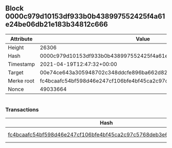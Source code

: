 ## Block 0000c979d10153df933b0b438997552425f4a61e24be06db21e183b34812c666

Attribute | Value
--- | ---
Height | 26306
Hash | 0000c979d10153df933b0b438997552425f4a61e24be06db21e183b34812c666
Timestamp | 2021-04-19T12:47:32+00:00
Target | 00e74ce643a305948702c348ddcfe896ba662d82c1a228faf4ad12250f07334e
Merke root | fc4bcaafc54bf598d46e247cf106bfe4bf45ca2c97c5768deb3e608910111738
Nonce | 49033664

```

```

### Transactions

Hash | Amount
--- | ---
[fc4bcaafc54bf598d46e247cf106bfe4bf45ca2c97c5768deb3e608910111738](fc4bcaafc54bf598d46e247cf106bfe4bf45ca2c97c5768deb3e608910111738.md) | 10.00000000 SKEPTI 
